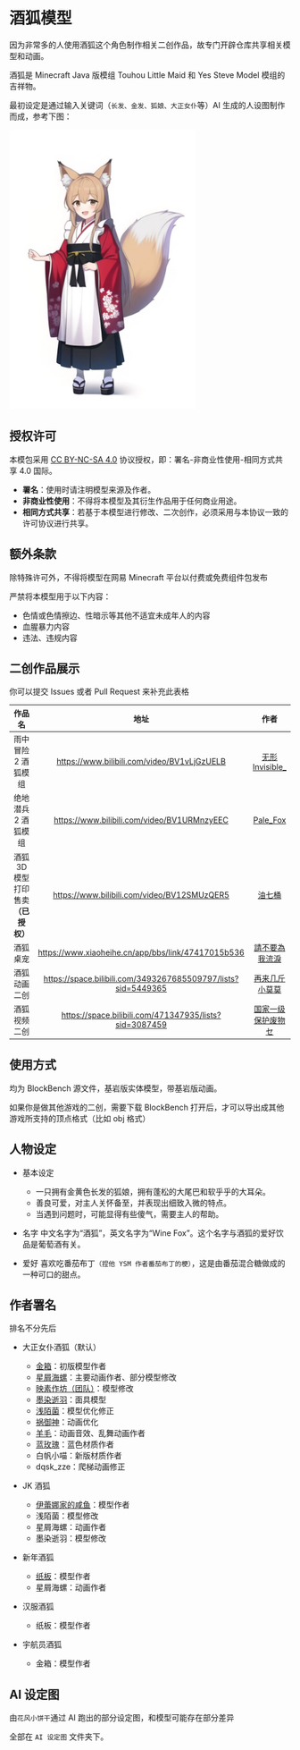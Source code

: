 # 酒狐模型

因为非常多的人使用酒狐这个角色制作相关二创作品，故专门开辟仓库共享相关模型和动画。

酒狐是 Minecraft Java 版模组 Touhou Little Maid 和 Yes Steve Model 模组的吉祥物。

最初设定是通过输入关键词（`长发、金发、狐娘、大正女仆`等）AI 生成的人设图制作而成，参考下图：

<img src="https://raw.githubusercontent.com/TartaricAcid/WineFoxModel/refs/heads/main/AI%20%E4%BA%BA%E8%AE%BE%E5%9B%BE/%E9%85%92%E7%8B%90%E5%88%9D%E7%89%88%20AI%20%E4%BA%BA%E8%AE%BE%E5%9B%BE.jpg" height="500px" alt="img"></img>

## 授权许可

本模包采用 [CC BY-NC-SA 4.0](https://creativecommons.org/licenses/by-nc-sa/4.0/deed.zh) 协议授权，即：署名-非商业性使用-相同方式共享 4.0 国际。

- **署名**：使用时请注明模型来源及作者。
- **非商业性使用**：不得将本模型及其衍生作品用于任何商业用途。
- **相同方式共享**：若基于本模型进行修改、二次创作，必须采用与本协议一致的许可协议进行共享。

## 额外条款

除特殊许可外，不得将模型在网易 Minecraft 平台以付费或免费组件包发布

严禁将本模型用于以下内容：

- 色情或色情擦边、性暗示等其他不适宜未成年人的内容
- 血腥暴力内容
- 违法、违规内容

## 二创作品展示

你可以提交 Issues 或者 Pull Request 来补充此表格

|                 作品名                 |                             地址                             |                             作者                             |
| :------------------------------------: | :----------------------------------------------------------: | :----------------------------------------------------------: |
|          雨中冒险 2 酒狐模组           |        <https://www.bilibili.com/video/BV1vLjGzUELB>         |    [无形Invisible_](https://space.bilibili.com/129172098)    |
|          绝地潜兵 2 酒狐模组           |        <https://www.bilibili.com/video/BV1URMnzyEEC>         |       [Pale_Fox](https://space.bilibili.com/10280428)        |
| 酒狐 3D 模型打印售卖<br>**（已授权）** |        <https://www.bilibili.com/video/BV12SMUzQER5>         |         [油七桶](https://space.bilibili.com/4896879)         |
|                酒狐桌宠                |     <https://www.xiaoheihe.cn/app/bbs/link/47417015b536>     | [請不要為我流淚](https://www.xiaoheihe.cn/app/user/profile/22307178) |
|              酒狐动画二创              | <https://space.bilibili.com/3493267685509797/lists?sid=5449365> | [再来几斤小莫莫](https://space.bilibili.com/3493267685509797) |
|              酒狐视频二创              |   <https://space.bilibili.com/471347935/lists?sid=3087459>   |  [国家一级保护废物セ](https://space.bilibili.com/471347935)  |

## 使用方式

均为 BlockBench 源文件，基岩版实体模型，带基岩版动画。

如果你是做其他游戏的二创，需要下载 BlockBench 打开后，才可以导出成其他游戏所支持的顶点格式（比如 obj 格式）

## 人物设定
- 基本设定
    - 一只拥有金黄色长发的狐娘，拥有蓬松的大尾巴和软乎乎的大耳朵。
    - 善良可爱，对主人关怀备至，并表现出细致入微的特点。
    - 当遇到问题时，可能显得有些傻气，需要主人的帮助。
    
- 名字
中文名字为“酒狐”，英文名字为“Wine Fox”。这个名字与酒狐的爱好饮品是葡萄酒有关。

- 爱好
喜欢吃番茄布丁`（捏他 YSM 作者番茄布丁的梗）`，这是由番茄混合糖做成的一种可口的甜点。

## 作者署名

排名不分先后

- 大正女仆酒狐（默认）
    - [金箱](https://space.bilibili.com/393110)：初版模型作者
    - [星屑海螺](https://space.bilibili.com/14975572)：主要动画作者、部分模型修改
    - [映素作坊（团队）](https://space.bilibili.com/400235810)：模型修改
    - [墨染逝羽](https://space.bilibili.com/5718046)：面具模型
    - [浅陌菌](https://space.bilibili.com/24513198)：模型优化修正
    - [祸御神](https://space.bilibili.com/164557734)：动画优化
    - [羊毛](https://space.bilibili.com/85335217)：动画音效、乱舞动画作者
    - [蓝玫瑰](https://space.bilibili.com/11814817)：蓝色材质作者
    - 白帆小喵：新版材质作者
    - dqsk_zze：爬梯动画修正

- JK 酒狐
    - [伊蕾娜家的咸鱼](https://space.bilibili.com/20682514)：模型作者
    - 浅陌菌：模型修改
    - 星屑海螺：动画作者
    - 墨染逝羽：模型修改

- 新年酒狐
    - [纸板](https://space.bilibili.com/29208164)：模型作者
    - 星屑海螺：动画作者

- 汉服酒狐
	- 纸板：模型作者

- 宇航员酒狐
	- 金箱：模型作者

## AI 设定图

由`花风小饼干`通过 AI 跑出的部分设定图，和模型可能存在部分差异

全部在 `AI 设定图` 文件夹下。
